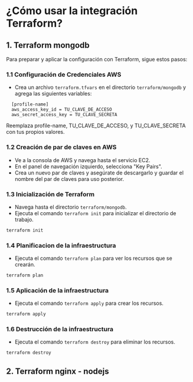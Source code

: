 # ¿Cómo usar la integración Terraform?

## 1. Terraform mongodb

Para preparar y aplicar la configuración con Terraform, sigue estos pasos:

### 1.1 Configuración de Credenciales AWS

  - Crea un archivo `terraform.tfvars` en el directorio `terraform/mongodb` y agrega las siguientes variables:

  ```hcl
    [profile-name]
    aws_access_key_id = TU_CLAVE_DE_ACCESO
    aws_secret_access_key = TU_CLAVE_SECRETA
  ```  

  Reemplaza profile-name, TU_CLAVE_DE_ACCESO, y TU_CLAVE_SECRETA con tus propios valores.

### 1.2 Creación de par de claves en AWS

  - Ve a la consola de AWS y navega hasta el servicio EC2.
  - En el panel de navegación izquierdo, selecciona "Key Pairs".
  - Crea un nuevo par de claves y asegúrate de descargarlo y guardar el nombre del par de claves para uso posterior.

### 1.3 Inicialización de Terraform

  - Navega hasta el directorio `terraform/mongodb`.
  - Ejecuta el comando `terraform init` para inicializar el directorio de trabajo.

  ```bash
  terraform init
  ```

### 1.4 Planificacion de la infraestructura

  - Ejecuta el comando `terraform plan` para ver los recursos que se crearán.

  ```bash
  terraform plan
  ```

### 1.5 Aplicación de la infraestructura

  - Ejecuta el comando `terraform apply` para crear los recursos.

  ```bash
  terraform apply
  ```

### 1.6 Destrucción de la infraestructura

  - Ejecuta el comando `terraform destroy` para eliminar los recursos.

  ```bash
  terraform destroy
  ```


## 2. Terraform nginx - nodejs